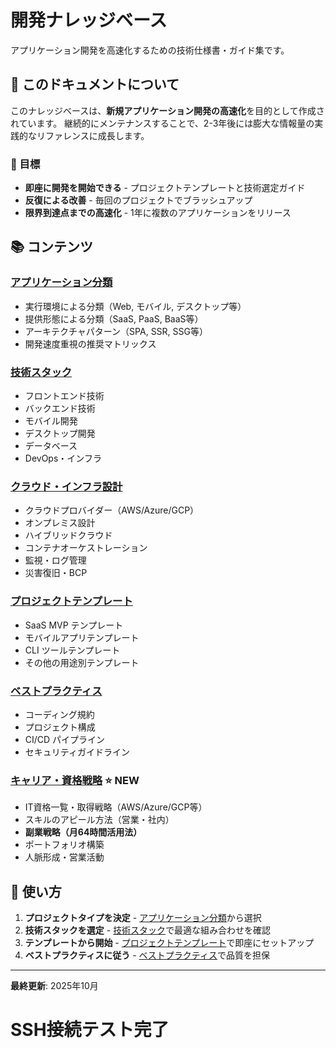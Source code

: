 # 開発ナレッジベース

アプリケーション開発を高速化するための技術仕様書・ガイド集です。

## 📖 このドキュメントについて

このナレッジベースは、**新規アプリケーション開発の高速化**を目的として作成されています。
継続的にメンテナンスすることで、2-3年後には膨大な情報量の実践的なリファレンスに成長します。

### 🎯 目標

- **即座に開発を開始できる** - プロジェクトテンプレートと技術選定ガイド
- **反復による改善** - 毎回のプロジェクトでブラッシュアップ
- **限界到達点までの高速化** - 1年に複数のアプリケーションをリリース

## 📚 コンテンツ

### [アプリケーション分類](/application-types)
- 実行環境による分類（Web, モバイル, デスクトップ等）
- 提供形態による分類（SaaS, PaaS, BaaS等）
- アーキテクチャパターン（SPA, SSR, SSG等）
- 開発速度重視の推奨マトリックス

### [技術スタック](/tech-stacks)
- フロントエンド技術
- バックエンド技術
- モバイル開発
- デスクトップ開発
- データベース
- DevOps・インフラ

### [クラウド・インフラ設計](/infrastructure)
- クラウドプロバイダー（AWS/Azure/GCP）
- オンプレミス設計
- ハイブリッドクラウド
- コンテナオーケストレーション
- 監視・ログ管理
- 災害復旧・BCP

### [プロジェクトテンプレート](/templates)
- SaaS MVP テンプレート
- モバイルアプリテンプレート
- CLI ツールテンプレート
- その他の用途別テンプレート

### [ベストプラクティス](/best-practices)
- コーディング規約
- プロジェクト構成
- CI/CD パイプライン
- セキュリティガイドライン

### [キャリア・資格戦略](/career-strategy) ⭐ NEW
- IT資格一覧・取得戦略（AWS/Azure/GCP等）
- スキルのアピール方法（営業・社内）
- **副業戦略（月64時間活用法）**
- ポートフォリオ構築
- 人脈形成・営業活動

## 🚀 使い方

1. **プロジェクトタイプを決定** - [アプリケーション分類](/application-types)から選択
2. **技術スタックを選定** - [技術スタック](/tech-stacks)で最適な組み合わせを確認
3. **テンプレートから開始** - [プロジェクトテンプレート](/templates)で即座にセットアップ
4. **ベストプラクティスに従う** - [ベストプラクティス](/best-practices)で品質を担保

---

**最終更新**: 2025年10月
# SSH接続テスト完了
